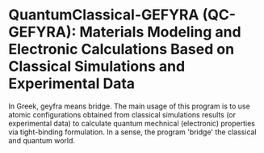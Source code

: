 # QuantumClassical-GEFYRA (QC-GEFYRA): Materials Modeling and Electronic Calculations Based on Classical Simulations and Experimental Data

In Greek, geyfra means bridge. The main usage of this program is to use atomic configurations obtained from classical simulations results (or experimental data) to calculate  quantum mechnical (electronic) properties via tight-binding formulation. In a sense, the program 'bridge' the classical and quantum world. 


